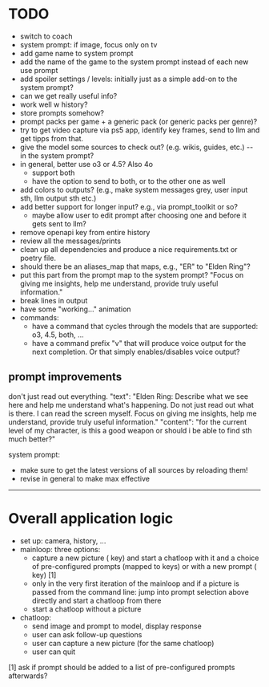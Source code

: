 # TODO

- switch to coach
- system prompt: if image, focus only on tv 
- add game name to system prompt
- add the name of the game to the system prompt instead of each new use prompt
- add spoiler settings / levels: initially just as a simple add-on to the system prompt?
- can we get really useful info?
- work well w history?
- store prompts somehow?
- prompt packs per game + a generic pack (or generic packs per genre)?
- try to get video capture via ps5 app, identify key frames, send to llm and get tipps from that.
- give the model some sources to check out? (e.g. wikis, guides, etc.) -- in the system prompt?
- in general, better use o3 or 4.5? Also 4o
    - support both
    - have the option to send to both, or to the other one as well
- add colors to outputs? (e.g., make system messages grey, user input sth, llm output sth etc.)
- add better support for longer input? e.g., via prompt_toolkit or so?
  - maybe allow user to edit prompt after choosing one and before it gets sent to llm?
- remove openapi key from entire history
- review all the messages/prints
- clean up all dependencies and produce a nice 
  requirements.txt or poetry file.
- should there be an aliases_map that maps, e.g., "ER" to "Elden Ring"?
- put this part from the prompt map to  the system prompt? "Focus on giving me insights, help me understand, provide truly useful information."
- break lines in output
- have some "working..." animation
- commands:
  - have a command that cycles through the models that are supported: o3, 4.5, both, ...
  - have a command prefix "v" that will produce voice output for the next completion. Or
    that simply enables/disables voice output?

## prompt improvements

don't just read out everything.
        "text": "Elden Ring: Describe what we see here and help me understand what's happening. Do not just read out what is there. I can read the screen myself. Focus on giving me insights, help me understand, provide truly useful information."
    "content": "for the current level of my character, is this a good weapon or should i be able to find sth much better?"

system prompt:
  - make sure to get the latest versions of all sources by reloading them!
  - revise in general to make max effective

-------------------

# Overall application logic

- set up: camera, history, ...
- mainloop: three options:
  - capture a new picture (<space> key) and start a chatloop with it and a choice of
    pre-configured prompts (mapped to keys) or with a new prompt (<enter> key) [1]
  - only in the very first iteration of the mainloop and if a picture is passed from the
    command line: jump into prompt selection above directly and start a chatloop from
    there
  - start a chatloop without a picture
- chatloop:
  - send image and prompt to model, display response
  - user can ask follow-up questions
  - user can capture a new picture (for the same chatloop)
  - user can quit

[1] ask if prompt should be added to a list of pre-configured prompts afterwards?


